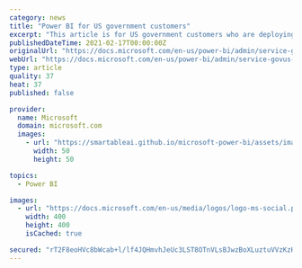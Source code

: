 ```yaml
---
category: news
title: "Power BI for US government customers"
excerpt: "This article is for US government customers who are deploying Power BI as part of a Microsoft 365 Government plan. Government plans are designed for the unique needs of organizations that must meet US compliance and security standards. The Power BI service ..."
publishedDateTime: 2021-02-17T00:00:00Z
originalUrl: "https://docs.microsoft.com/en-us/power-bi/admin/service-govus-overview"
webUrl: "https://docs.microsoft.com/en-us/power-bi/admin/service-govus-overview"
type: article
quality: 37
heat: 37
published: false

provider:
  name: Microsoft
  domain: microsoft.com
  images:
    - url: "https://smartableai.github.io/microsoft-power-bi/assets/images/organizations/microsoft.com-50x50.jpg"
      width: 50
      height: 50

topics:
  - Power BI

images:
  - url: "https://docs.microsoft.com/en-us/media/logos/logo-ms-social.png"
    width: 400
    height: 400
    isCached: true

secured: "rT2F8eoHVc8bWcab+l/lf4JQHmvhJeUc3LST8OTnVLsBJwzBoXLuztuVVzKzHYzWNANwZtWTCpgeYdAe+F92ZuWDdCl3XWbemcT9U+EYz5NF5D4beJaBfUJjgmo+20DB35pfH8A297ZXFYIt12n/qHUYimXA9/zpCPKU7240rfen6gd8OvWhQgpCNHi6VhPFoonytsw7DIAqb9XeI4EbZfzeZdDza4H3MT41SQtvMZnG8lh8GKqqQuSuA53so8x87g8dcCM3pO109fgcMsp7PWoxxlTa2hSebueCsTFFKxzytHy6hvf18gsal+V4xWeI8sC4RPNM06rjgHoHIyjA0KbnxemWbMayZ5gPWGSk0oo=;tFSLBV9xfA90YLre0EURcA=="
---
```


